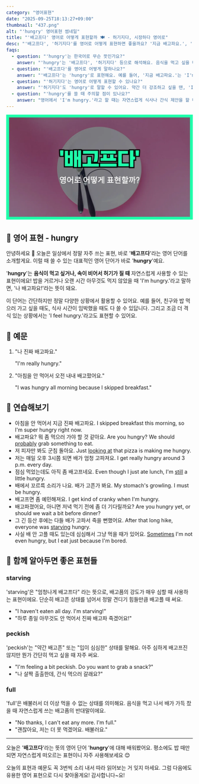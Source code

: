 ```yaml
---
category: "영어표현"
date: "2025-09-25T18:13:27+09:00"
thumbnail: "437.png"
alt: "'hungry' 영어표현 썸네일"
title: "'배고프다' 영어로 어떻게 표현할까 🍽️ - 허기지다, 시장하다 영어로"
desc: "'배고프다', '허기지다'를 영어로 어떻게 표현하면 좋을까요? '지금 배고파요.', '아침부터 아무것도 안 먹어서 허기져요.' 등을 영어로 표현하는 법을 배워봅시다. 다양한 예문을 통해서 연습하고 본인의 표현으로 만들어 보세요."
faqs: 
  - question: "'hungry'는 한국어로 무슨 뜻인가요?"
    answer: "'hungry'는 '배고프다', '허기지다' 등으로 해석해요. 음식을 먹고 싶을 때나 속이 비어 있는 느낌이 있을 때 주로 써요."
  - question: "'배고프다'를 영어로 어떻게 말하나요?"
    answer: "'배고프다'는 'hungry'로 표현해요. 예를 들어, '지금 배고파요.'는 'I'm hungry right now.'라고 해요."
  - question: "'허기지다'는 영어로 어떻게 표현할 수 있나요?"
    answer: "'허기지다'도 'hungry'로 말할 수 있어요. 약간 더 강조하고 싶을 땐, 'I'm starving.' 같은 표현도 써요. 예를 들어, '아침부터 아무것도 안 먹어서 허기져요.'는 'I'm hungry because I haven't eaten anything since morning.'라고 해요."
  - question: "'hungry'를 쓸 때 주의할 점이 있나요?"
    answer: "영어에서 'I'm hungry.'라고 할 때는 자연스럽게 식사나 간식 제안을 할 때 쓰여요. 너무 자주 쓰면 짜증내 보일 수 있으니 상황에 맞게 잘 사용해봐요!"
---
```


!['hungry' 영어표현](./437.png)

## 🌟 영어 표현 - hungry

안녕하세요 👋 오늘은 일상에서 정말 자주 쓰는 표현, 바로 '**배고프다**'라는 영어 단어를 소개할게요. 이럴 때 쓸 수 있는 대표적인 영어 단어가 바로 '**hungry**'예요. 

'**hungry**'는 **음식이 먹고 싶거나, 속이 비어서 허기가 질 때** 자연스럽게 사용할 수 있는 표현이에요! 밥을 거르거나 오랜 시간 아무것도 먹지 않았을 때 'I'm hungry.'라고 말하면, '나 배고파요!'라는 뜻이 돼요.

이 단어는 간단하지만 정말 다양한 상황에서 활용할 수 있어요. 예를 들어, 친구와 밥 먹으러 가고 싶을 때도, 식사 시간이 임박했을 때도 다 쓸 수 있답니다. 그리고 조금 더 격식 있는 상황에서는 'I feel hungry.'라고도 표현할 수 있어요.


## 📖 예문

<!-- MAINTAIN the same spacing and line breaks as in the provided text below. -->

1.  "나 진짜 배고파요."

    "I'm really hungry."

2.  "아침을 안 먹어서 오전 내내 배고팠어요."

    "I was hungry all morning because I skipped breakfast."



## 💬 연습해보기

<ul data-interactive-list>

  <li data-interactive-item>
    <span data-toggler>아침을 안 먹어서 지금 진짜 배고파요.</span>
    <span data-answer>I skipped breakfast this morning, so I'm super hungry right now.</span>
  </li>

  <li data-interactive-item>
    <span data-toggler>배고파요? 뭐 좀 먹으러 가야 할 것 같아요.</span>
    <span data-answer>Are you hungry? We should <a href="/blog/in-english/281.probably/">probably</a> grab something to eat.</span>
  </li>

  <li data-interactive-item>
    <span data-toggler>저 피자만 봐도 군침 돌아요.</span>
    <span data-answer>Just <a href="/blog/in-english/319.look-at/">looking at</a> that pizza is making me hungry.</span>
  </li>

  <li data-interactive-item>
    <span data-toggler>저는 매일 오후 3시쯤 되면 배가 엄청 고파져요.</span>
    <span data-answer>I get really hungry around 3 p.m. every day.</span>
  </li>

  <li data-interactive-item>
    <span data-toggler>점심 먹었는데도 아직 좀 배고프네요.</span>
    <span data-answer>Even though I just ate lunch, I'm <a href="/blog/in-english/254.still/">still</a> a little hungry.</span>
  </li>

  <li data-interactive-item>
    <span data-toggler>배에서 꼬르륵 소리가 나요. 배가 고픈가 봐요.</span>
    <span data-answer>My stomach's growling. I must be hungry.</span>
  </li>

  <li data-interactive-item>
    <span data-toggler>배고프면 좀 예민해져요.</span>
    <span data-answer>I get kind of cranky when I'm hungry.</span>
  </li>

  <li data-interactive-item>
    <span data-toggler>배고파졌어요, 아니면 저녁 먹기 전에 좀 더 기다릴까요?</span>
    <span data-answer>Are you hungry yet, or should we wait a bit before dinner?</span>
  </li>

  <li data-interactive-item>
    <span data-toggler>그 긴 등산 후에는 다들 배가 고파서 죽을 뻔했어요.</span>
    <span data-answer>After that long hike, everyone was <a href="/blog/in-english/503.starving/">starving</a> hungry.</span>
  </li>

  <li data-interactive-item>
    <span data-toggler>사실 배 안 고플 때도 있는데 심심해서 그냥 먹을 때가 있어요.</span>
    <span data-answer><a href="/blog/in-english/270.sometimes/">Sometimes</a> I'm not even hungry, but I eat just because I'm bored.</span>
  </li>

</ul>

## 🤝 함께 알아두면 좋은 표현들

### starving

'starving'은 "엄청나게 배고프다" 라는 뜻으로, 배고픔의 강도가 매우 심할 때 사용하는 표현이에요. 단순히 배고픈 상태를 넘어서 정말 견디기 힘들만큼 배고플 때 써요.

- "I haven't eaten all day. I'm starving!"
- "하루 종일 아무것도 안 먹어서 진짜 배고파 죽겠어요!"

### peckish

'peckish'는 "약간 배고픈" 또는 "입이 심심한" 상태를 말해요. 아주 심하게 배고프진 않지만 뭔가 간단히 먹고 싶을 때 자주 써요.

- "I'm feeling a bit peckish. Do you want to grab a snack?"
- "나 살짝 출출한데, 간식 먹으러 갈래요?"

### full

'full'은 배불러서 더 이상 먹을 수 없는 상태를 의미해요. 음식을 먹고 나서 배가 가득 찼을 때 자연스럽게 쓰는 배고픔의 반대말이에요.

- "No thanks, I can't eat any more. I'm full."
- "괜찮아요, 저는 더 못 먹겠어요. 배불러요."

---

오늘은 '**배고프다**'라는 뜻의 영어 단어 '**hungry**'에 대해 배워봤어요. 평소에도 밥 때만 되면 자연스럽게 떠오르는 표현이니 자주 사용해보세요 😊

오늘의 표현과 예문도 꼭 3번씩 소리 내서 따라 읽어보는 거 잊지 마세요. 그럼 다음에도 유용한 영어 표현으로 다시 찾아올게요! 감사합니다~요!

